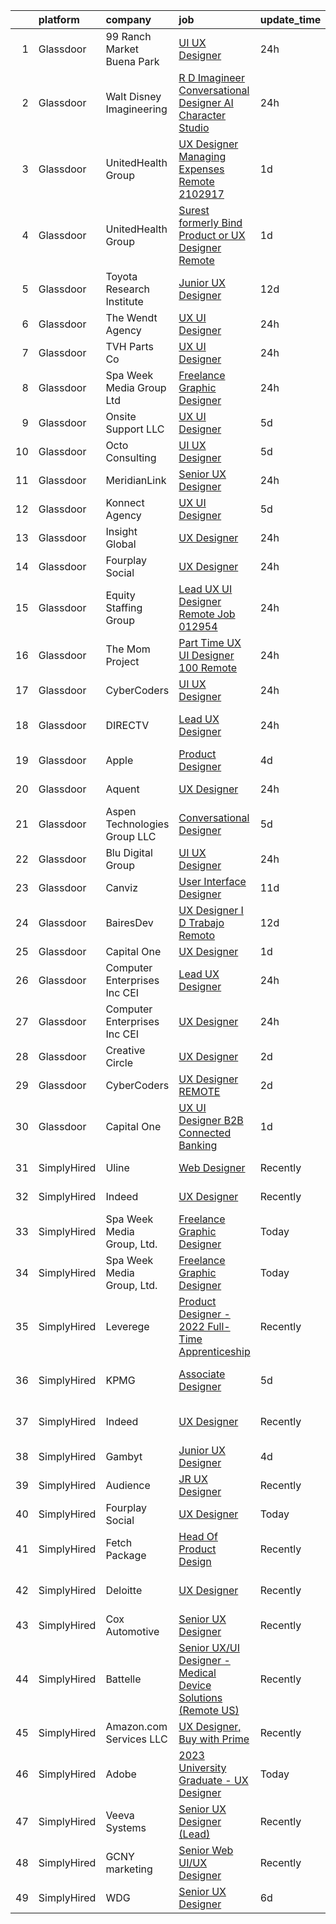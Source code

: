 

|    | platform    | company                         | job                                                                                                                                                                                                                                                                                                                                                                                                                                                                                                                                                                                                                                                                                                                                                                                                                                                                                                                                                                                                                                                                                                                                                                                                                                                                                                                                                                                                        | update_time   | location                   |
|---:|:------------|:--------------------------------|:-----------------------------------------------------------------------------------------------------------------------------------------------------------------------------------------------------------------------------------------------------------------------------------------------------------------------------------------------------------------------------------------------------------------------------------------------------------------------------------------------------------------------------------------------------------------------------------------------------------------------------------------------------------------------------------------------------------------------------------------------------------------------------------------------------------------------------------------------------------------------------------------------------------------------------------------------------------------------------------------------------------------------------------------------------------------------------------------------------------------------------------------------------------------------------------------------------------------------------------------------------------------------------------------------------------------------------------------------------------------------------------------------------------|:--------------|:---------------------------|
|  1 | Glassdoor   | 99 Ranch Market   Buena Park    | [UI UX Designer](https://www.glassdoor.com/partner/jobListing.htm?pos=104&ao=1110586&s=58&guid=00000183a1d44ae0bb9d9a23f2f355c6&src=GD_JOB_AD&t=SR&vt=w&cs=1_c56804fa&cb=1664867388494&jobListingId=1008181670430&cpc=7E69D0A57279CD4B&jrtk=3-0-1gegt8io224u8001-1gegt8iojhaqa800-679161780b2d5892--6NYlbfkN0AVD-qZa62sHEkA2mZ_rsedj0_PZ5O7HnowWDrY25sznZywWsRtn6l2Tfvz6jzmcASa90uhgztHUjNO5oZK33WAjZ2lorQtfX76Htf-djSdOfv5Dvm93HDY441W2oNhG3bj08h0nt3Irr68AfEQS19lm6GDsYequBH5h_dV0zSjbynHZkyT-WP_TFvd5-7AkNYqV0-Ke5rb1CreX0m5Vm_INdEai9NdH-LTpJBffTIk_345VzfJGRocVgJMVWaem-48h_0YmqFHgQexFWi5l5EEiucZdvTR_mI6f01FHGnOhpoADKIO-4Pn61CI196MTkIpIveV-6n9cRL8zgHpxpZbgoyEtgDwwRr2eJ93n3a5w7kIINkGHUgqkbmhZVn6w290VNCpPV6SUjcVYG6ev0_g8zRPRoKGJXBRurwT-gBfGkEum8TaOpu1HaXLWPFT1-tIY27YTOQyPF_YQXv184-ZmJjlL41vAIXoaiMra_r7x7ozjILQAz-PkRcVLjGIstj6LLmbrCvOcw%3D%3D)                                                                                                                                                                                                                                                                                                                                                                                                                                                                                                                                           | 24h           | Buena Park, CA             |
|  2 | Glassdoor   | Walt Disney Imagineering        | [R D Imagineer  Conversational Designer   AI Character Studio](https://www.glassdoor.com/partner/jobListing.htm?pos=121&ao=1110586&s=58&guid=00000183a1d44ae0bb9d9a23f2f355c6&src=GD_JOB_AD&t=SR&vt=w&cs=1_27fbd13b&cb=1664867388496&jobListingId=1008180960626&cpc=FA84DF7EA1EC2398&jrtk=3-0-1gegt8io224u8001-1gegt8iojhaqa800-bf87057f012f84bf--6NYlbfkN0DAFTyt7pbDCC2JPO79CSdi1dIb81yjczP5qsKcZIxgiYm3-7g-689UDqHItQTwke_FOC78hZzTQwUlZ4UToQboDqh9j-N25tMZO0pPGCPwMzVIcM8hb3rkQ-crPYRt57WIV4XJ8aZcOwO7Jf5kEtzp6DtpEJwU4cdXf-M9994Rz9gpC9mQMgcqJ4x43IJZ1H618HTMlWdWzsqqoknbancWHYAGBZoGtCwhloIhStNHz9-yFs9uMkTFG4NTktPbt9t1etGIkZkT4B6PtvFHdVY5zto04tHcQRp2_MAsUyy-MrZiSNMrZgd4UeHNAEvlVRX-nCJtZbL4XX6Hsf3xWK1rPveG6bXs9j2Z5p7sxww_WXFOpx0KiEQ5BENpVYU922D037lE6PSXm38_wDlsblUalnLAdhVtue_Dth82i9aiMGqSgy4BpwHtzCS-_qadN-0%3D)                                                                                                                                                                                                                                                                                                                                                                                                                                                                                                                                                                           | 24h           | Glendale, CA               |
|  3 | Glassdoor   | UnitedHealth Group              | [UX Designer Managing Expenses Remote 2102917](https://www.glassdoor.com/partner/jobListing.htm?pos=113&ao=1110586&s=58&guid=00000183a1d44ae0bb9d9a23f2f355c6&src=GD_JOB_AD&t=SR&vt=w&cs=1_db984af7&cb=1664867388495&jobListingId=1008179764440&cpc=C4A69CCDBB3B9599&jrtk=3-0-1gegt8io224u8001-1gegt8iojhaqa800-49bc32e789398a1f--6NYlbfkN0C8O9VKdOj_1Zh75e9_CvYhSsWVxS1Pvi5WUWhsf4w7FOycHcR50Ta-CQORLM6vDVfpsKuZuy8ZuCFkfjX1wXWrZP56ex0qMhCW_Mom3zep7qOtHTsAJ8cDB0_MMmbAz2tqiMH-kdxC_hL9bBf_CvpCFNHf8maEu9qgbXcrZIlgsoJVl-7X9m0813Lpu4EFNip-rM037ouPaCUoWHBrFd5RPPNcqwdY-0L3hxBrpngF3qlvIYeDiG0YfTDy_VypwSW-CdxfwE0IXwXHlVeqIvhcPEdQaUQ1YQHoeNwgciRX8A9gcO4rRHXHqsW4NbTNbVtfSf5aQscAtyxVZPCQrAIMbcTxD-M4EGRUPfHq9Fr2U3X4w4dm9el5CObiq_GHb181LyYnSGaGsMCEBeIawtql-1VUr73_P-3XUue3aFYf78h6yaJ5b4xX)                                                                                                                                                                                                                                                                                                                                                                                                                                                                                                                                                                                                         | 1d            | Eden Prairie, MN           |
|  4 | Glassdoor   | UnitedHealth Group              | [Surest  formerly Bind  Product or UX Designer   Remote](https://www.glassdoor.com/partner/jobListing.htm?pos=116&ao=1110586&s=58&guid=00000183a1d44ae0bb9d9a23f2f355c6&src=GD_JOB_AD&t=SR&vt=w&cs=1_af4a89f0&cb=1664867388495&jobListingId=1008179765269&cpc=F41FEAB56D215062&jrtk=3-0-1gegt8io224u8001-1gegt8iojhaqa800-17cf714bc5c450e2--6NYlbfkN0C8O9VKdOj_1Zh75e9_CvYhSsWVxS1Pvi5WUWhsf4w7FOycHcR50Ta-CQORLM6vDVfpsKuZuy8ZuEN3s4KhSL4v_acraS8bqEIE1jeuKKs3TPRcgqbyDCxFeNAWx2QTRtHXNZWSqeFJpFKdArWCyDYGdbK8618uLKtMkYvn_bs04GbTCSmIdk9r8JbngF_gkScqgoRJ10a8YvdwyyzOT1dKLG6XdIcREhU7XCjklhvNtlfaWblfXgzp9K5TCKbrRykR_nGpQ2TlmMvk6Ttk9kqItPqVdpWZXY8Bap1K4lbYcontqsIChryD9BSN3_DTIWcJBFV3dEHaXQrCRGFpXKpFk1DEhuGy5Cz1VvJSCYTC6AKZJMVafCR3ayPrJuecOmd4sM8Uvca7I_dLWXX3wkRjeMzs35Mjb5ZnJTVXWL1RO_thHW2j0wVw)                                                                                                                                                                                                                                                                                                                                                                                                                                                                                                                                                                                               | 1d            | New York, NY               |
|  5 | Glassdoor   | Toyota Research Institute       | [Junior UX Designer](https://www.glassdoor.com/partner/jobListing.htm?pos=126&ao=1110586&s=58&guid=00000183a1d44ae0bb9d9a23f2f355c6&src=GD_JOB_AD&t=SR&vt=w&ea=1&cs=1_e963f91d&cb=1664867388496&jobListingId=1008154395626&cpc=C4A69CCDBB3B9599&jrtk=3-0-1gegt8io224u8001-1gegt8iojhaqa800-f67843274f24dfd7--6NYlbfkN0DSgjPPcnEdvoK3uuxfISLALE6pB1FR7YSHOr_tSg5_QGIhoz_2VqUepdcKLBLI_zT8gjyfR1r67aOTbgheK19SQpXGle3g4VY2c30lMRAY4mIgBgEwCLhgJWsabSw76xIdLQzQTrpVtAGGFxggeZHQv2ARMYsVTb7oNmNoJVFJjyIc4Ag7TCw654cTdB8GUQxz-fnrfJshccp_OwtTEh1uJ7ZFcQ83pPbv-LCp0W0PuviovKaufFNr8xatnn_ECnoKcNz2nX3SkLfKu6OGz76dh9sEUyeM9g8vct4J4sdMV5N6-_Yu0iOZSaqwCzCDceT4awBW5QRQP6dxyJDY4pJbCqk9XpzBneGinw68Y1rvyStDlXHSNUIIuMPVQ6yt-8iB6b3HqGOGfqJ3LOlM-vLH7HQnUR0_U84vLeyK3Y6CvTbSZqFXnNSxK9lC0K5rMCe2DcZs_CcAxcXoAc225z9wrp_4QDhyi9JEckNcU2pqTDw3PxILc3YAl0dpvYiEJt6WhEEsOvgAO3UpWRE3re2nrM9sY_b2KmZqohFagAXz7b9aSD-cpkGTiZSNrAzIXtVsE486GE3KGQ%3D%3D)                                                                                                                                                                                                                                                                                                                                                                                                                                                                  | 12d           | Los Altos, CA              |
|  6 | Glassdoor   | The Wendt Agency                | [UX UI Designer](https://www.glassdoor.com/partner/jobListing.htm?pos=108&ao=1110586&s=58&guid=00000183a1d44ae0bb9d9a23f2f355c6&src=GD_JOB_AD&t=SR&vt=w&cs=1_fe181925&cb=1664867388494&jobListingId=1008181327429&cpc=63C68CF611DF075E&jrtk=3-0-1gegt8io224u8001-1gegt8iojhaqa800-def495c1c910d5c5--6NYlbfkN0Adeao9D7-P1IO840jeNOJF2IMrA0-HPGc0H3yGzl0CVgR4JW72wlOIaFXo8tF6YRWXAzvMRup4GILw3Hr3mPsVCWTVwh_Vaug4OOp_8aOazhKoNdAsWoesEqISe6-hW_MUlMBriuYo1_auUO-JJpEr6UeYgF-jlOvVYUqtgslDSf13yuZs_NIA6sBWhW5J33cJmXeN5xHCSt6hPA3vVdhQCyRkRtSw5FwDWFfzhOYKBuQDT1pb6o0Zj2FkirdAVaPe9ImA3iaDyVxQqre7B_2bWz5gkijSj92GTTnSmSvImTKHmKWvJROzhs8BcsDoCxsSp2F0iTRxkS4tp97rHRrvmyTOAExBz8uG9mZDXpQIRL9yd_BoiIZh8STofQSKrwNf2L6llbv_QQCwU4AHTk-wuvpzHPKR8GcoZNDFKhY6DBwoSyBUdvpns-T7cs8zmsG2pkudsZYCNPrg51flgnBInmWDJD_SysCYrF1FfGB66LBWnU5dJBzN6CTB2hgzc4fu0CePN_0W1w%3D%3D)                                                                                                                                                                                                                                                                                                                                                                                                                                                                                                                                           | 24h           | Great Falls, MT            |
|  7 | Glassdoor   | TVH Parts Co                    | [UX UI Designer](https://www.glassdoor.com/partner/jobListing.htm?pos=117&ao=1110586&s=58&guid=00000183a1d44ae0bb9d9a23f2f355c6&src=GD_JOB_AD&t=SR&vt=w&cs=1_7e6dad25&cb=1664867388495&jobListingId=1008181314522&cpc=334ABAF5D42DC775&jrtk=3-0-1gegt8io224u8001-1gegt8iojhaqa800-dfa17907e39ed4c6--6NYlbfkN0AvHsqCkho3iB9eMZ315WanebSvq4XLHcvFvsRhoDrh-lzHBipZYOYi_dAkvB6mfMampkPUgzYq5hikUq84VlR5TWPft_H5qjR5hyXwJRISQnXmsle4Zk5mJCcogZa-M0LTWYnc3PYWin1_j5nXfRsxJ7x6T3DmZQuOmsbAkLG0cA8VxvsjjORbBeFj8jJ9lvIPnO8X86cvl_NvwgZNIThMvqwyZghrtDlcIbqpzuyMascsfxEsSinJcUAhhXLHF68vGcWdO-GOE7ohDCOzyzvc_J__cVY3UybLkYRlLwJ6NI7Ppguc93Ev3dUCVHvAuX4FPeGvnlr7ci94u-qbY09ZNp6vABdYMcD_yvlyW8YAPbHVSXtvL2BAXr--RCFMzhyUMYziZBlqYaKLjyHl1uqT7ElaChOxq3oGFLWqZ9TM39_6Kdrlcm5N5DW8DxffzHLfxpX7ifui_nVQBK4gFpqnxUzhDa5FIOdmc_xSJcUF1PKzq2aDdoy9BkRgu47Sd_Co1YRyUNtZ1YtBHdaoLsd26I9oEgBX7rONPggCOo1DArHEE0-td7DL)                                                                                                                                                                                                                                                                                                                                                                                                                                                                                                       | 24h           | Olathe, KS                 |
|  8 | Glassdoor   | Spa Week Media Group  Ltd       | [Freelance Graphic Designer](https://www.glassdoor.com/partner/jobListing.htm?pos=103&ao=1110586&s=58&guid=00000183a1d44ae0bb9d9a23f2f355c6&src=GD_JOB_AD&t=SR&vt=w&cs=1_888b803e&cb=1664867388494&jobListingId=1008181262791&cpc=444700D72F2ECBCE&jrtk=3-0-1gegt8io224u8001-1gegt8iojhaqa800-aff8567d6b7d4b5f--6NYlbfkN0Ccz91IikEUpXkkAqmC46vnVGGSbrSQJDjRi725E1r7c1AqDusr12jHHKSffQxsfs1ettvMD2a6gAwyXEGHc4Mon8Fa7XS3go0xxN7GTYr-MEFGROXmPWd2L1VIFDWwC8xOUcVMxBaiy88ZX39fIn6vRD4Zr76ZG1tzqg485Caipe6zFlAEwFg3A25wEMl--WWoKTmcDYCnCqALEgzuIJ0WmrD7E5RR-IIlwuRu_Dxpa9vOK9z3bPuHHJuKD6PIRu23GwBA3oqn0dhv1UB-cFURDbARUYiULxdM6p1PaDiNjYNqcX3PYJESNWpHvfjPHBW_7JVo4RWJZhBaVg-zS0N-XV7EmcZEeyQlt1S5L-Wd_Rs99ySrBVPY1RsDTYg5mo-sGmKtjVypfG4g1o5w2TEVa87CJKohUuOV8BjvFBWsGxUhRtSKPkBGXTUXuGInGptbGRTDHh7hrhjXlBxEGetFE1K6biJEIYo8wYrHnxwa8MTJkNJnuyJExZ366uNtqj7jQzq0EJZaPw%3D%3D)                                                                                                                                                                                                                                                                                                                                                                                                                                                                                                                               | 24h           | Remote                     |
|  9 | Glassdoor   | Onsite Support LLC              | [UX UI Designer](https://www.glassdoor.com/partner/jobListing.htm?pos=110&ao=1110586&s=58&guid=00000183a1d44ae0bb9d9a23f2f355c6&src=GD_JOB_AD&t=SR&vt=w&ea=1&cs=1_52174d18&cb=1664867388495&jobListingId=1008169414448&cpc=F41FEAB56D215062&jrtk=3-0-1gegt8io224u8001-1gegt8iojhaqa800-a2aaa8486b49cb07--6NYlbfkN0Auk-QkTeXAvl3GClZfDM17QnofsqdUwCNpvBU1ShVA2_yp9Eg1uWSGJ1J2ClXU4kC3icgS9_W-5OsuWunWt_IyctRlB_pbyfy0dghEqf4VNyql2VDZ2IGt7AMSmGCYyfN4lJqudB2TMcLul0G85UmzqSdWchKEuZt7nw4iQuQHG9yX2SOt8G79KsOTwlB5zvmNJPZZ7619gNh1wAienlm0V5NuysR6jaMNouTiljH283y2QhWqOVzsmudncASUpfP-v3woi3PkM4wLmc1TvQikBlCDm-NG16ZQ2deK_7VMe8Xm5WAWY1l3xauaAuLX4_OrFbzfJY1At5g1CbHZdRicRJJwEzYoKpipsysZyYYqIwwEnVY1CH29_N7XApG9-bTRt8i8vH2wgg_4OvFd29-NrgFVgcuu3LgNvKELhrobhuRecy4lJCwTHSr-YkJZOknJiVYsht053LnU3uOOAMIl8pZgYuhEyFil4aPc5rB5sj3BVHUa2lNh)                                                                                                                                                                                                                                                                                                                                                                                                                                                                                                                                                                  | 5d            | Remote                     |
| 10 | Glassdoor   | Octo Consulting                 | [UI UX Designer](https://www.glassdoor.com/partner/jobListing.htm?pos=112&ao=1110586&s=58&guid=00000183a1d44ae0bb9d9a23f2f355c6&src=GD_JOB_AD&t=SR&vt=w&ea=1&cs=1_371675f0&cb=1664867388495&jobListingId=1008168500556&cpc=B076152010A3B66C&jrtk=3-0-1gegt8io224u8001-1gegt8iojhaqa800-b371f68b6cc4eaad--6NYlbfkN0BUILWTwFEMoXKrKssGyD8iTIA4IasGWC9VuLPSE7H-z3PWa5O78tC_NkFRpx8Ok5lPrUM7VPeJDZc1K6nRz6VTjVqrFkmtE1Tu5MmOi-VWlYxoX3PZSwQz7msP4ZNglGJEcCFNl3jkA2XF5qu19Srs_qOr8Em2AJbfiSkMTCMKsvYpLkr4E9oiEiMHqzWG953QI38ex_dfmjwIYhOpMnDnU6XEWt9OVQSkCl_8di7kSGWIpUAEzTrLrmK3XHGc6YHIAwlOGgRsFlapPMXvPkosj74z69GeWGNlDcw9OOQpMT-ZBdLt5tp_Bhu-kLmlAiHk8scFRi9l08D_MBcYKJgt-24ebkW-y6627F0OEwpkGzl61s7udF652nFleuGddcy2AnRw3X7lZcBIhabCLe0q4QyyjLSlRfbPl-cWHsap7Zi5IiNH_5DWbZXfXZgnN6pXDZQ_xPDWkcATdS8YAnhZ_wbFiQ6PPljHwqJ17uZhw26AXnFbCLO_LEdKSsxUuFllCAdrJCXEKQ%3D%3D)                                                                                                                                                                                                                                                                                                                                                                                                                                                                                                                                      | 5d            | Remote                     |
| 11 | Glassdoor   | MeridianLink                    | [Senior UX Designer](https://www.glassdoor.com/partner/jobListing.htm?pos=111&ao=1110586&s=58&guid=00000183a1d44ae0bb9d9a23f2f355c6&src=GD_JOB_AD&t=SR&vt=w&cs=1_5c5123af&cb=1664867388495&jobListingId=1008180961023&cpc=39A4E8CE329AB187&jrtk=3-0-1gegt8io224u8001-1gegt8iojhaqa800-bc79e3f9cc29184a--6NYlbfkN0BpJU85slCBxu51wdayh4l4dncU0zonpMS47lWFpoRHGnkFo_RhAfJ7zgPXE4ktlPfXEf8_ml4qA17uEusxSiExkBBxV17bfS3KwZzAMkVCkSnT-nAHiiHpiF5mfUq-VXEq-Qj_wn62zrWt4lyUY9bbbO2RU5gHHy_s8JW3yJwvXKxp5d8-GdBU30_86VeXR144yEg9R3AAZptqHUbnTX1v27_Q98umfQsV_6lRrGHNZfROytyGbS84yGx2AbA9FV0vZmxrGLhziyLgSywq5c4KwEQbmXNOJZZy3wRz63yRvoxPD_U_YhXUZihElLIt3ZAFhZ1HJuPPUlderUsEILVK3v3rkvmiSZMk80c4zJhmCcL3uS9_mCrYbESuJmwNiK7mfT3rh6Y2yEXUjNWuIw9ImtN8QqBrWKXMDHBDeoQh8MV1pKHyumqlB_j_EQpEwnS0lqL-DRFirZvzdLqkV09aLwGLw5tM7i2KjLvCYdz1HCHLLz6BTM3wDsD2Ra05jVDOlueBw0QJmODGwC2ReW2u)                                                                                                                                                                                                                                                                                                                                                                                                                                                                                                                                   | 24h           | Remote                     |
| 12 | Glassdoor   | Konnect Agency                  | [UX UI Designer](https://www.glassdoor.com/partner/jobListing.htm?pos=105&ao=1110586&s=58&guid=00000183a1d44ae0bb9d9a23f2f355c6&src=GD_JOB_AD&t=SR&vt=w&cs=1_25664432&cb=1664867388494&jobListingId=1008168438925&cpc=6BF42D0955AE9A34&jrtk=3-0-1gegt8io224u8001-1gegt8iojhaqa800-9b61eef49c5311ef--6NYlbfkN0A-7AasZqH9Qn1Anb5-SGr1cEoKuvdHr_Nh2LwbaEhTGEydg6s1jxro67S5AJCHI4rCBnE8SwSEChdyMxCt7PW4zVyycmXIqTm8Idwfu1X07f4opH2Wlp_JY5FDsWaDDWmu8V3Hj2CCU_jidTElN-oSw1EgEgQMTamuJ_XaRKgvdppN0e1kKCMBxfxR7c6NgOKbNmQRybg63qpSoZNjAx4RB1W9oOJfDW-XY34nW_UoL-RYqPxtF51N1OmVEUd1lnlAf9M9LLQqHmvUIozkbP69PUcdGaxzAXunJMq9Nmq0kfVcRnRr9WGgyt7VLiu7rQxVSG6ACmkjvhymHQ8yYfTS10SQl_jRXmZwLts7xkQ1wtI7kFXRlCgE8kLxnD0exSDrTwJgPU_0PhaQlAi266MgHXOgbcYf8ItwKAz8VzxUKZfDwwYk8KAHXT3PBOnFkaoSjf6d_n9O1C_yPgbuRMYEz22fXeaA7YFSFOke-KcCcSw7RoDKRi_FFeqA4RZnM38%3D)                                                                                                                                                                                                                                                                                                                                                                                                                                                                                                                                                         | 5d            | Remote                     |
| 13 | Glassdoor   | Insight Global                  | [UX Designer](https://www.glassdoor.com/partner/jobListing.htm?pos=123&ao=1110586&s=58&guid=00000183a1d44ae0bb9d9a23f2f355c6&src=GD_JOB_AD&t=SR&vt=w&cs=1_f09979eb&cb=1664867388496&jobListingId=1008181337960&cpc=C4A69CCDBB3B9599&jrtk=3-0-1gegt8io224u8001-1gegt8iojhaqa800-47da80b8f83a78d0--6NYlbfkN0BKkHZu3wF05EeDimN_p6sYpKCMArvwa95YdH7UpkaBCtCWJvibIeBnqK_hfo6xOHUK_CdWvdnSn__9xnBq4O_-tju_3JIXQHje2frQR9_4oFu9zzcW9NirmIez0KauTV_MVvVgaHv1Xo49qMdID-AHsJx0NrjWuVFV6fnoAJRt1ebWr_93GvukTPEeI9YVmZXl7t6H41-B8CoiDQpt3-Cs0cdkIiQy6ny3IOCidWt95aVjQdd5LKidleSbrfF6-zEXAea8KwICiuyl3tnaBuYd7ProzqcSsWBR7i_XRm5cB_oxu1lUBUCZtIX-LA2159Kk0wR4GG6oWJcWit5CERnzfh8iq2XTAyr_kjbHnLgonR7t94E0KJGVvASFZK34bwwirR_FWrdSWSCkcV96dKtVsL6mKv9jKBwgSCPDNROgHt2mmMKB8Sp_EL0eui__OpL97StdDLVuJRIeJilCECVX7VTCH2Fc3JksVLjb_prWyxSP9oa25_VYJCuFe2Refgf9rbRQPGA6jK-NLHbL3dYi0TKqwEqNdsI%3D)                                                                                                                                                                                                                                                                                                                                                                                                                                                                                                                            | 24h           | Remote                     |
| 14 | Glassdoor   | Fourplay Social                 | [UX Designer](https://www.glassdoor.com/partner/jobListing.htm?pos=101&ao=1110586&s=58&guid=00000183a1d44ae0bb9d9a23f2f355c6&src=GD_JOB_AD&t=SR&vt=w&cs=1_8d8adc31&cb=1664867388493&jobListingId=1008181037073&cpc=C19BE7EA145E205E&jrtk=3-0-1gegt8io224u8001-1gegt8iojhaqa800-3db3dfd962b0eb12--6NYlbfkN0BKgzQyzTF1Q9mOsR1amaS-juVGLjHt5Cdom-gEF9y-xQXLGdfif3v_ctjRrlTEAbi6cB-13qKNUKDn9hT6yQEz8oKAMECrepOza0dNLk9yJhKVby5MZ0y9_CwN1yjI_0HSy2jraH9OCikwixxpHHzZXPz6nbqWuOAN2xu1Q89dba8Z7KLOqAiEx3s8ea9UL8AmrD1R0QEdedZoq4eD2yQJtk8pn08tiW6GoWphqRjZ355CPeHur3lgiWdOXdBokL3T0K4nUJ1jTMT5L-on0WDzn7xlDnbp5cA7S4WO7-mvgS3ARPl8qPBMEpHFxNAB_FhY4A06eonsLdmfwFcsYFS34WPCCl7JOOPR0ttY9Ed63nvXQWzsuEm0spHEQv8tA-9u22aXDdfhVmHlUceGqOvMqWOCDOLaVEO7YPOpCcyM9UKoj5-rBDbncvL01pU2VEix6SBxGzRpwkBWvKpoV8gHZ8vmaFn8Kvahcut7q2yIXDbg3eJebCvmT90_ccuN0Kw%3D)                                                                                                                                                                                                                                                                                                                                                                                                                                                                                                                                                            | 24h           | Remote                     |
| 15 | Glassdoor   | Equity Staffing Group           | [Lead UX UI Designer  Remote   Job 012954 ](https://www.glassdoor.com/partner/jobListing.htm?pos=124&ao=1110586&s=58&guid=00000183a1d44ae0bb9d9a23f2f355c6&src=GD_JOB_AD&t=SR&vt=w&cs=1_6255ce84&cb=1664867388496&jobListingId=1008181237415&cpc=AC285F3A3ECA6BB0&jrtk=3-0-1gegt8io224u8001-1gegt8iojhaqa800-4658eb9d48f9bc9c--6NYlbfkN0C1yyJIapRlEdYOhDmVropYbNu6_NST9zaz4GWjsOuGwSr2S_wuxMSgMUxyoNOegNLn5vqpKcVZeKFb2L8DvReyOQFtBIs0TBC0UFtrWFn11p8bUyBPxZ3TgOljAsBgeOaF1z3UR8UDGW5-EYgkLnbCN1yHqQRMbfRUfvCBLX4A8kSCPylsrzCNC8un2RnvjVQ1Tp1yHX63Kv8QnfMXYicSmb24pqK06ZHkaO_Iq5Wu1vE1iWF94HOKJsnjBI7fVG1RP2rQqG0ZgR5FFk2pCuVoWW42bb_hszjpj_2D2IHnzrMeASnRyj67YJ1eG55w-6qOTy_kY81cKH1xtxRah0lfXJ4Y57G_YBKObX6LEXM2ZgepNyC6aAoqDThtQ2SIZET-5KeagSeK0HqJ7L7d4hH98PDfNc84N-Vukho1_Yw2BWSdmArWbdf6HEVVz2b--xDA3aTuLqpHE4WNFr4jcTd14NcUZA6K85unVnZXHamZ5S4nN2gLnNk7M7cSttLlpK4adxQEMMJN_qYz9-xKSjZM)                                                                                                                                                                                                                                                                                                                                                                                                                                                                                                            | 24h           | Remote                     |
| 16 | Glassdoor   | The Mom Project                 | [Part Time UX UI Designer  100  Remote ](https://www.glassdoor.com/partner/jobListing.htm?pos=114&ao=1110586&s=58&guid=00000183a1d44ae0bb9d9a23f2f355c6&src=GD_JOB_AD&t=SR&vt=w&cs=1_824ab74f&cb=1664867388495&jobListingId=1008181253204&cpc=D2F1DE17EE1F43B9&jrtk=3-0-1gegt8io224u8001-1gegt8iojhaqa800-d2ce0636e23d2e0e--6NYlbfkN0BDp_epf89aHDQhKpPegNJQ_ldQpEFZQsM9OcONMGxWx6pU56EKHF58QjVdAUvn2gVRRSmtNUrdMDHXWzgElYQnYNW84BcMqtkgItxSOlouRThwQMZ_TlrOrFQ478LTYZJPB1q_cz4G0-FJt76QegPxCdfxm_nCEsYWMVODxQOirkAOYoVurvx38EhjwGlvJ02mSgNdEu0u2n6NocOoObURtQfRlbH6x_gl8ikm3Z4vRDEv-XqO8iZn4ARy10tIZ0UohjXxvQ_9TrVKx6w8KFHXkxrwTFnmaIIWaOIAQ3-wYYklQy9aU8BfL-Yk08DQ2FMT2avONaTozOGwn_j2h1HlblhFSzrrgLdthpEJjqquH8stteDstioa5XliDBxPQ-3gL81jIIWTyI-P2OXIQpdp2fyASwKVJTmIT86pnGzH3_4wseZxdoR9OHMGy5G9ia6GIQH_b7Iid_BcVCVSX6mEhw1CpevvQ8wHPGordDVQXSdhVDz0SEPlZj3iz2E4JnlTdS11QGKsLg70i4LSogm_aqcPsDwMtkdfUUpp43PKGhFuLo-1sTwzNfIQiu4WZgSwP5CEsGbUUWIMwtwkkqk5U7k8Wt2NJCjpS9AlG0luRnwSWO1MsayCNvAuh0-FrsYNazyQzBXwuz-2dCz4x3QNz6QVLs06n9GtPqk2I6mQx2NYBGuWyPKawuMPzmCHqKFjdTgECzeEXDLNPNUNeJT0zGbykCroaX77a8Bo1x8GhGlLAYpoIEbkxq8ELqBx26AY6BeE09qDBPfbYuM1qqqJ7RaGcJVrPNazkHUozHwvfzDSgsKJC3QNUrdRYGh9qtVtHcv13sCdw5btS_Q2nyvu_6qpNPcxGn1HzjqKJQS6P-CXUysRri4dhgm9UEXh9p4dtJ7xcIm_Ozbwu0H_reJFcnSbgiH7RW8kS1L4kJqUoNkopYNFuzVBLIKCcn1g9v_UPEHEJUzQ-7JE3zTCh9SOhmbA8Qr7WysApD-vL5k6j6hcxDY652ytmRtaCfUI7F0%3D) | 24h           | Remote                     |
| 17 | Glassdoor   | CyberCoders                     | [UI UX Designer](https://www.glassdoor.com/partner/jobListing.htm?pos=129&ao=1110586&s=58&guid=00000183a1d44ae0bb9d9a23f2f355c6&src=GD_JOB_AD&t=SR&vt=w&ea=1&cs=1_01ffc61e&cb=1664867388497&jobListingId=1008181924949&cpc=FB7E4A1762AE5BEC&jrtk=3-0-1gegt8io224u8001-1gegt8iojhaqa800-03f24cba8341b52d--6NYlbfkN0CpFJQzrgRR8WqXWK1qKKEqALWJw739KlKqr2H-MSI4eoBlI4EFrmor2FYZMP3muM3gkbwWu4RJpjOc4T-wS_GqBXirbMQpRhto2Bc8YYcFOIK7LgNlRK6DYz4zUTVdobzuImnBHuZGhmFetYUS02SzRGFEHnz8IJeTkiRrpk-fmDZjgdqvnCfe71wVbcy_PvjfsXOAYs8dbdMkjXKho3DjdKwGfzHOwixklTvdRIDS7CKOhKSV7hdlLZW9OuEwDbCvWZEBVusRK4nv0-azZZGevcgZVGMkBvI-qeo8i3Qfe6wzgRNQuy00u6uhPPvdQkwgHjtf6Ds7v_NPpCnSGfBKoybNs3_RcA0ZZ5vCA44JmykyfGJRYPdk6gyWoeJsrc9XijomtqmcaTcJ9XPQ4aYWSRO8JoZlO_sUwZ_G_AKZ_rFpnDGEQ3b-6Lx7rsa49gLgSfW8n1Ba_G4-VIj8cm9sRFJMn2u2cOQzEktHGdnLwukOtFDWqLZg0czp_Q5kHP4Fqm8zn17gr9kLBM-Z7kwITdx8olZFt8sy_vBdqzssHcyOgER8kbeYPLFA4rG0XhhU8veUoN3CKqt_D6nAqn3BBB5D0FipfsDyjWvlwUD7TPLtM_oCcEBJy-PCn4R9j89ZZD5UfQzcOZSnTJ4Ppjpj5J-thwCl_b9MRxxmlrrte0Gc3IgtumTMsMJolrlTTjSuuWUQKqHmKtiAkSZffCHzV2D-Nd1XSfyZunP_Rx5lxNInvZ5cxJ8QZDEbk1gCnf30E6zoZEOBkybZQTGYwPE86I4UnxBZE0rwzZF_QotyiOUiA2GOgyPDcRuPDTW6ZfELb21V_bAjO5Ld8W7NaCVcblUThBtif5p5Kb4rEF8wu-8d2Y8cxwPbvleGmnGwj_5F3zaPHCb7BLMKVpMoSmZGroDwUi_m5jQEwzCbao_SV4jwZLrMIzbtR0fHtE7yoTVAzml9EtR5ox8IxAm_PmQYh2txM_a1Vndxz2itIkcTgPAUv7CvA6sI)                                  | 24h           | New York, NY               |
| 18 | Glassdoor   | DIRECTV                         | [Lead UX Designer](https://www.glassdoor.com/partner/jobListing.htm?pos=115&ao=1110586&s=58&guid=00000183a1d44ae0bb9d9a23f2f355c6&src=GD_JOB_AD&t=SR&vt=w&cs=1_4e6f241a&cb=1664867388495&jobListingId=1008180706782&cpc=3DB599BF2F4828F0&jrtk=3-0-1gegt8io224u8001-1gegt8iojhaqa800-ef4c64247de3ec64--6NYlbfkN0Bg-vCOmr41z5O6cL3bVFLNCmt4d7jQ60EdHBZU4QjMGyRF3OJkwwC0GQxq9DZ5Kcjms4k0yhzInll11K3ayYwyVcDyVHyRLUg7ZeKHIHidRwG9KF7Nr62S1AHhgvGZ-vgUY5Wf_QtbxVgnvE9TlxBAbpCjPPKVPErMPzb5ozNSc6TBQ-sWWkA7TcBAqT2T2xRDxbmLXZYBm216BbEDZUHp_YsfZW4faW2or6nFpudhOPSs6jkl-BWmyxMAbgg1wo4tRraDywDfBFL8iqlaR4vDc3LwETWi1PnFcF0jDmMK3x_Jyg0NSJMI-JJqYqIB7b414-9Uwemgo9NzDRSwrkkVVZSfXylX0KzeA3RYI0IFpFXVvSDHHqkZvh09vUDmKL2GHmxpjYkrVqtYSyHkOlG3JG9JGoSKUx5IdDiaDJQj2DHT8KwPkSQ5o1c2btD0iZQ%3D)                                                                                                                                                                                                                                                                                                                                                                                                                                                                                                                                                                                                                       | 24h           | El Segundo, CA             |
| 19 | Glassdoor   | Apple                           | [Product Designer](https://www.glassdoor.com/partner/jobListing.htm?pos=119&ao=1110586&s=58&guid=00000183a1d44ae0bb9d9a23f2f355c6&src=GD_JOB_AD&t=SR&vt=w&cs=1_8eae25c3&cb=1664867388496&jobListingId=1008170405461&cpc=8795CF9063CD573D&jrtk=3-0-1gegt8io224u8001-1gegt8iojhaqa800-d1ba3db3d83697d9--6NYlbfkN0BvKrLyj5gPmtZO9T8euul8TCxuuKNOtzRJOomxnwSEodTz2Bc-sPZlt2Zgji_QUXHkPM3jqOHzStGlhheBKLpiRjq87-_z501FzTicb_Ar81KaCRQvJ5NQYHOsJZQrsqDflepY9xsyluW4bvTu_hkjlS1C2Ncz5fGHGboHB6iPYcMK21mp9VNy16Gd5pBFMCjMQ0J14mbrkn0Q5hjk4HtlZ0su6T-ArVMXi7PLejshceUbsZkFeZHwded4eieFqQYz5FTZ4uOOZtz5GSKfC-5F1okD3eZhsDFAYpE-yONo7_B73KG2uAaBISnZ7bGsiqtr3IuzCgn8TmeE-fAdYjzP_YdxWfo9DYFXsx8re7CXa1Hv1yGdrul-tSb5U6c-1PH0MAE6pZzvoVEWGNAabUH4kmSSgYMCq-HHAF8iBvA4Hrfm14gGEqGdkwVjSEL5UetNOU0yKJsxVFp8XIVjG4fNreDFAbEKPiBkKfJMXkTXwcd0rLztN1YUjKw6uISR3RoWjGAWHa8CtiQvcxV5ObiUExp5hzjB6ZTnb-D3DG7Y6443DpKzsPdGbB_tRMuRusMLarCdjWOcGvlsQ-fl4gm9DeWz_ZGAzOhc-Ycsa7ykjWgwL9fCTfH3zj9gaGRalnTEultx_TUR7vW5ywQKHn0T3X16PQ-3RCGkSwCHY-OYF5IxXn8B4fHw9KaF-yn_w1Ivk8tvV86Ee4UZvZ1TfTe54tCQnSZ93SSV2UQH-gVp28FH55tUHcHK9EChUImShnOFhU2OMxq-JomgySWauArZM4Vdzo-uoZU7KXgwslT7QRaaz4FzxTL7xavlmPQvOtSzgS9CMsr_dKstWIwR9lEVVPfLqkc209f-nvYdubfbzGQ15_JQ9uWfsqXuYRm0J8d1X6m0opUfuRNhFPCR6tll_FbKz7rDyZF7ehxjK0eriCoRzmTk04D-AQoGP0mo3KWEFLP6I2KAcQ%3D%3D)                                                                         | 4d            | Cupertino, CA              |
| 20 | Glassdoor   | Aquent                          | [UX Designer](https://www.glassdoor.com/partner/jobListing.htm?pos=125&ao=1110586&s=58&guid=00000183a1d44ae0bb9d9a23f2f355c6&src=GD_JOB_AD&t=SR&vt=w&cs=1_48d789a1&cb=1664867388496&jobListingId=1008181040390&cpc=D2F1DE17EE1F43B9&jrtk=3-0-1gegt8io224u8001-1gegt8iojhaqa800-0d711d82cfeec7ef--6NYlbfkN0DMrcEu7yrtATojKJA7cEzGQ3FdRGWLh0CZQInL4ECGI9gD0Wolx9R2v-Aex0-GK07wKHCkChsr20I8T4jRHsiFoYjxJcIVB5yBOOAFqElz1TVhV3FGiBp3Tr3oEKMSGCjadpzujEjwkGzEZDq67SPsEO26YtFeCxuyvTXZE3LvQyW5dkIwnmhWjvNLM983JQhgVh0uRYdmLR8evOhVK9aPbSHRgrkvLIfNqkdoZPGdhfAtvzUpSZdy9FsbbsGNW4IUTdTsnvZf0-wuOgioRaYPWJnoWvLXZUP7Vka0N3GX5QxR-IJAG0iVN9f51FukqBYli6wHy5ydc5W-cSeSCelGmjq5tS0e_6EKEOsgliBz5yvfc8bBGrVop00BVSOSyxycaDrTKCxgdmj87QzTwNatChJwI8Rw-3LHi0cbc5uwvyLrVcs_afhIvKD8vLu1ekqNbrd853qGOIXOZ-MA2zdP9rlfbvQhWT8%3D)                                                                                                                                                                                                                                                                                                                                                                                                                                                                                                                                                                                            | 24h           | Mountain View, CA          |
| 21 | Glassdoor   | Aspen Technologies Group  LLC   | [Conversational Designer](https://www.glassdoor.com/partner/jobListing.htm?pos=102&ao=1110586&s=58&guid=00000183a1d44ae0bb9d9a23f2f355c6&src=GD_JOB_AD&t=SR&vt=w&cs=1_64db1560&cb=1664867388493&jobListingId=1008168031905&cpc=AB6E7ED505984E67&jrtk=3-0-1gegt8io224u8001-1gegt8iojhaqa800-5dc25f6b469d51b7--6NYlbfkN0BXzE8HOIfzqiyHSBif6w-jzPTOHpEA1sABY_pFcvNzji2iLQi56LdwyZ3dg6VHJonF4FXr0qQIz1p9je_51Cymesh0bw5itz-0SntHb3Hs_SAyOBMDDE8g_FQv5XFiXaTKjEYuU-WqXcPRVOVpaLD4P8Byq1PogygPUpnixTChp0gaFmzYSFIFvt8vduc2wjxUMVjnIyD_Jbir_w7tpmf6yvvruCYQjiMrJG_f4fHqMSo_GBwsCi1k5INEk9Q2xUzOi81ot6qt7w-yWeh3wA6i3AWCQ5t1LtZjDeFrH-gNErgvN8bbmcCcO0ILUFs_FwweYhRQHYxoKuynr6oK1YFNy75UUHGd-uy7hLD6t-D2oJljFtP6CpMwor5oj3PX_jdzURogm7zLff5kXPuAeX2hSBAz9NwvKIrJ1Yh5m0VkgS0infXjazbnLUJ4IOy7QE5i6iCPXbN1hOH2Da5hZGlduJkLldNhE9GvJkv6aDlDOo_Pb30Sri5GgrEntmgt_9wrruRCz4yu7tannTAYknxe)                                                                                                                                                                                                                                                                                                                                                                                                                                                                                                                              | 5d            | Remote                     |
| 22 | Glassdoor   | Blu Digital Group               | [UI UX Designer](https://www.glassdoor.com/partner/jobListing.htm?pos=107&ao=1110586&s=58&guid=00000183a1d44ae0bb9d9a23f2f355c6&src=GD_JOB_AD&t=SR&vt=w&cs=1_42493c87&cb=1664867388494&jobListingId=1008181125125&cpc=42BEC95245890617&jrtk=3-0-1gegt8io224u8001-1gegt8iojhaqa800-da75afd23fa452ff--6NYlbfkN0CnvnrZV6i1JGX1yqycrBVKxG_QbmFGo1hJvaAPDrdCVZbSi23JOxR89lA-ZGnoG4JIT2BmYjb_5gmIRVIlXmQvWsUNLtrwQ4f9SxbvCFb0ZuR3pO0MZdHuTb95uqifw8ZnWwKPStuJ8Aj3v0uy4llRNpwFs3uv6rC0iZBuzw8p9rYXpeY_CGFkm1rRCIG8kleP9N9J_PpUApPoqvLfPU0nwGRCqftrcR0HaP06KceAzrP_OCUuCpov23tapryzzlR3gJhXBx8Kqj0p__jr-lfRUOrEkvJlfMdJ6_2cBrVmNIOd7lI1l6SlUlGLV4PipNCRq8rv0e30pKa5XwxmlQeq3nw18EiU7XgH7Y1xdaxt4Nd72qoxPV5pLQMid6D-LhH856dfC9ywO_mqZMoGGv09kYErIgPoRhcJ5CFbOb3bQU1ImhCZKLbhapQAG-NrTSyx6puVpXcvPn6fDrw3dF1EFXmR5GYQFP5-ru4-BkNDjQbBiFP7EMXt85RCwnVd1s50YwWCAbOyZg%3D%3D)                                                                                                                                                                                                                                                                                                                                                                                                                                                                                                                                           | 24h           | Burbank, CA                |
| 23 | Glassdoor   | Canviz                          | [User Interface Designer](https://www.glassdoor.com/partner/jobListing.htm?pos=122&ao=1110586&s=58&guid=00000183a1d44ae0bb9d9a23f2f355c6&src=GD_JOB_AD&t=SR&vt=w&ea=1&cs=1_cc59fcc6&cb=1664867388496&jobListingId=1008156531493&cpc=47CFDC01B3F81FAC&jrtk=3-0-1gegt8io224u8001-1gegt8iojhaqa800-e3d87cbb2114de86--6NYlbfkN0DX7ti5SU9yT3J6w632BGO7shSuqcoMAB-r1rtnlJAMBSScCSDe78er_gZzmOYcJuZ6VlrD61do1h8BelTQAhPGiPBL_XHDa1qsdgV-Wu770iI7DpZuP0joPJx_a6i9ko-yT13_09GOCfitFtYQ90aklM2vDU5RT5arQYr_lHNJgxvAJ9wIUKHnHRMA_n2a16d7tlEeGVECGJTPF4bqb8P_0bjzcZJQqEajOkidc0VIFzEnoPn-4a1CQe43NVJWVv_Hu-J5eoluoeTSDmPKbwQcX9vRdJ19vRVP9PTlh3Ri76mj2qqfAVabxy05AOQ6L84BQiHMNcZ8dv9MZfB967Dd8r2WYCckh7t7TjBtFqrfQo_Mk3j-Q9g2YoW0JIOtYR60LN7NOL5CZqq8iamOE0plg7OzoGSFtyxnUQ0yIL9AZtknZ2m0m5W2SDqeCiZPFFAWUzfwf8M7BPkSb-gDJZHfejy_gE6JfjyfkNDaDaISBv8LYS1-vdtxCJ5ePmQymwEF5AbW0nAtog%3D%3D)                                                                                                                                                                                                                                                                                                                                                                                                                                                                                                                             | 11d           | Remote                     |
| 24 | Glassdoor   | BairesDev                       | [UX Designer   I D   Trabajo Remoto](https://www.glassdoor.com/partner/jobListing.htm?pos=120&ao=1110586&s=58&guid=00000183a1d44ae0bb9d9a23f2f355c6&src=GD_JOB_AD&t=SR&vt=w&cs=1_4b845be5&cb=1664867388496&jobListingId=1008153487086&cpc=AC285F3A3ECA6BB0&jrtk=3-0-1gegt8io224u8001-1gegt8iojhaqa800-7c2fd758b580ac25--6NYlbfkN0BfEGkshao4EhrCCf7LYqKO8VNtf9vkQrewuI3DmTR_-G3zJxSBeo1ORWaJUaUR2cJI3o73wb8YKc5LKN8LXL-jw0hovnjpfgcvANBgl_lGb8T0bI_cUVDnP0Wa5V92N-zT7luLpCE5WYxSyLDf37EibhOh2VLOkh2Xm9LOQCaaYYzGEaNCNMkX5jqDp1gWsRlOcxRvAbBI7xygNUlZ-TdqUCIjBc25V3tAhR4NAeFudYAcO84KjVp45BSle5pV_RPJ1fdaJ89AbmiaZYlgHj-aHrH41SCngYBRTamen-jgVlfEXb8E4uMBrW_aMM_5ghz0wpdYZ_dI_ebPji0fOc4d1SzGXm_V8qG188MfK0xRliZnQStts7-39ubfe7rfeAR4bCxVSTFZfronoKDUmUtbmow5H1tpIXi24N1HA4A0bYaf_u3n_kHJ9axHzndMS3cK3HtxrIylKkJaiR5MVEXaI2W5XZ2vxE3cPLMKp9yjYx_YZI9WWwBnyWQjBH-GDVf046sniKKkyqKWNuSPey283Cs62DIczd-fjh9O4G7b7kK3aqRZyjdtr4Vp1pggU7AolyQJgTzBOuU52emQdRCo)                                                                                                                                                                                                                                                                                                                                                                                                                                                   | 12d           | Colon, PA                  |
| 25 | Glassdoor   | Capital One                     | [UX Designer](https://www.glassdoor.com/partner/jobListing.htm?pos=109&ao=1110586&s=58&guid=00000183a1d44ae0bb9d9a23f2f355c6&src=GD_JOB_AD&t=SR&vt=w&cs=1_aecebe20&cb=1664867388494&jobListingId=1008179221365&cpc=AC285F3A3ECA6BB0&jrtk=3-0-1gegt8io224u8001-1gegt8iojhaqa800-b40f3cb92be583cc--6NYlbfkN0C3j_zLGvpMLCdiZ0WC46XqVTA1VMZzOzKXPhAXwYlrNb9EbKZEg8x0wzjxx-xvfPpXP8MfYKE4wgImzSkKNj89Ej4x__fGLiQRJrU47giMpkytWjXfSUQ_4i9M56N0J0AyLEoFCO4axmq-BuZ3BbJO8yhB798aHjYwcsCfGvlBlqm6ftrBABIzpZxD4mRL7BamuHo66sQRXQ16o2xQEx0Ko2RrffJGFPPOiAyz4jIPZv6IH3IW3rmGszsMcP_Htmkzef-0AngstQ-oNG7FGceAhsEtFJWx-I06J-QVmuilGd03LFPOWYqVcMs-tFSFKbPof8kdKE8e7ssurZOsl3DRrTqAJIkClHOqGmIuBGz0KI-dogg1c45yTO_Q-s3T45pHbxgM90rzVZJ7UgMUV8RBOwfpi_Jdl9zxTqL6QF6iVp0TjztO1Iex)                                                                                                                                                                                                                                                                                                                                                                                                                                                                                                                                                                                                                                          | 1d            | Plano, TX                  |
| 26 | Glassdoor   | Computer Enterprises  Inc   CEI | [Lead UX Designer](https://www.glassdoor.com/partner/jobListing.htm?pos=128&ao=1110586&s=58&guid=00000183a1d44ae0bb9d9a23f2f355c6&src=GD_JOB_AD&t=SR&vt=w&cs=1_e7f4f80c&cb=1664867388496&jobListingId=1008180884359&cpc=42BEC95245890617&jrtk=3-0-1gegt8io224u8001-1gegt8iojhaqa800-d0cc64d848fd4735--6NYlbfkN0AVVnl_N3xmP3MApcGA3sr6MLnz8P423WWILI1WvbjE8Ry71v-lom9NKs8rBQiPPSfXLTvShaSnn6c2QYP08heMqqwQJAkRGO_sHsENqGP6tWFxLKGNsXgTDTMGvV9LXIt6mANXUixNwaD1IWeWIRxq9_6HLW2Dvxpxbvn4VbYi4PfXpHKkLxD-Rr4BkvmQqzLzD2zzKPVN51X0i5lSOBioHyUqQAGH_nyIzrdTAGDZ20tM_2KrD4oRGrnyBIL1nNl11yZ-mVotnwl-tpXnGakVO82YGK7JHwWBI2q9Gij7-ik6XRXVpvkYcTjd-ujcIt6SUiYs22KhUk_9uUrorqDxahAIl9D7qTzfZJmC_KWpcbVpt89xeYOLVK9FVl8LGPjHoolXukR4GFWBZRD20G5X2tLY5iLgAN1O95wXMl2D7phqSP9CP6v3nq8d6p_2ymlEP_8056FKrLW9fSq925715fDqIyaZPFsZPHRUHrnK85rjGJUPLP4Oo-Ai21fDX-u-LczqNk7-nQ%3D%3D)                                                                                                                                                                                                                                                                                                                                                                                                                                                                                                                                         | 24h           | Remote                     |
| 27 | Glassdoor   | Computer Enterprises  Inc   CEI | [UX Designer](https://www.glassdoor.com/partner/jobListing.htm?pos=127&ao=1110586&s=58&guid=00000183a1d44ae0bb9d9a23f2f355c6&src=GD_JOB_AD&t=SR&vt=w&ea=1&cs=1_e226393b&cb=1664867388497&jobListingId=1008180361286&cpc=F41FEAB56D215062&jrtk=3-0-1gegt8io224u8001-1gegt8iojhaqa800-603ce282ac0d4748--6NYlbfkN0AVVnl_N3xmP3MApcGA3sr6MLnz8P423WWILI1WvbjE8Ry71v-lom9NKs8rBQiPPSejpZh7nA69R0VWp0As6P68w_jH9ivFkkajOXBNJygh4dRI73aKE_UJ_C_d4fN7OlyC8Z3pQpkMK5q3P89AAF-uaVQ_O9oextRL57nifs7hWRvuV_U6tNK82ASrzsaAQpZJZcEYYDONIEiizwke60yGqlA0NO0n9QNTb85qX_C7twaqm_wp6ksAEhzWljTeOOGw-Lpg2zWzK-K0H2tPi_11AilrEa0yuMrz6aAgWs6Pkf8k0dvVwuM9HoY3gplkZ6IMfNv2Clulz3BhveDNnYbPQu3obsIWeOnYJFEd9JmrZ6DJ_fDzJ_ApL6P6DcbJ2cK8d3h057XXkgWbPxg52LWAjqKEhKpqtLuMujYAUzHmWsGg-TncvZZqqiR1gak3phXsVImPLO2sQK1lx3cD2in6ZdxO0CC4XLlPqlAlA4D5CMYhurqHvFFgrqdXuTKw7qHYELGo9OiLzDnG8_vYH1hi)                                                                                                                                                                                                                                                                                                                                                                                                                                                                                                                                     | 24h           | Remote                     |
| 28 | Glassdoor   | Creative Circle                 | [UX Designer](https://www.glassdoor.com/partner/jobListing.htm?pos=118&ao=1110586&s=58&guid=00000183a1d44ae0bb9d9a23f2f355c6&src=GD_JOB_AD&t=SR&vt=w&cs=1_b7fef1f6&cb=1664867388495&jobListingId=1008176793580&cpc=E773D000C9BC26FA&jrtk=3-0-1gegt8io224u8001-1gegt8iojhaqa800-ed74d974acdd08a3--6NYlbfkN0BPwlZa85gbT4Q3XYQoU_uQn0Qmw9zd_9UNfmcwtqAVud1yvyq1Z4UAlx1bxhDUi3KM_5u2pzKKacrGH71w6Ne2fEOx0ZhQyqyQSwIl3-Df67mA2CGhIVqyyMLTgsrvzONATBbPVYZgUi2q44dOiOnlLLwpdfiOx19Nj4vYE7jHmo8zCgeYmsGPI51mHf4vETUZ9IOGKTbgSRFAw6zxpYDXk5PymY6-WdmG9nGpqrP5gJIeECWtrYDj0wWy0YwNtfWLUPTK9U5tNCCPGNyHGNqWi3gXi4azDQK13DxIKWGUiHECKt-PZTTiue5rC4oyNy5L57i8rv_JXNCDKNpHPiLGzCnn7aVB1jnpQTZSbUMbTvSGrX0siTMS6fymFG5lCTRAuNsjRgpXr1YRwGaBPUdJr94I4oGGnwk0KUZwcdKmNNYHALWTQJ85FvyJZbozA_JtM3W4vINceRBKzzOH8e1S6Uw-ym8Jo9pbfb_g0jzLqQq6hfo73Lm-BYIXURgsx9GdePwkKm9NWCRjDnA_B-ve)                                                                                                                                                                                                                                                                                                                                                                                                                                                                                                                                          | 2d            | Boston, MA                 |
| 29 | Glassdoor   | CyberCoders                     | [UX Designer   REMOTE](https://www.glassdoor.com/partner/jobListing.htm?pos=130&ao=1110586&s=58&guid=00000183a1d44ae0bb9d9a23f2f355c6&src=GD_JOB_AD&t=SR&vt=w&ea=1&cs=1_54120e5f&cb=1664867388497&jobListingId=1008176519058&cpc=FB7E4A1762AE5BEC&jrtk=3-0-1gegt8io224u8001-1gegt8iojhaqa800-7b86ea21cbc68668--6NYlbfkN0CpFJQzrgRR8WqXWK1qKKEqALWJw739KlKqr2H-MSI4eoBlI4EFrmor2FYZMP3muM15u4rKg0cxKoV3z_l_v96U6swoi9fWDMXK7qosN0UZKENbXpMZtfoztUyc-QNkdDZLhlWwMoHiHYCWdxMOMk8oE6MoiEAN0Oa3u4R8A44b-Vc4JIyCpKM62Hl_pgSnN_fnldefQDrn9EqLNisXzDrmPoD_YB4tHQN9aTa7Pgpfc2gtIOVYvtDpcvSYgsEYJcsNKCyYYCO3esOXER8g2VSqYdyO0Rpcg5IE1nKflkOgCrZIQ7gr5-UY0SXhEC8Loshh2q50CG8mxogzCIBge1ldakKCV2PxLZPV8NdMhKmhL13MlePC_8eGiXhhrqCj97E8oFYvOP2RvTiFxWdBCX895TOdZkbpZ7JkmSBXKOfUWzoWk7MqzRNaz7V0vrj7jL6LNkaeoyLiMY1TZO0WEMvHJx4eFM3dy9EJlw7YSwKTlTMsyi_2Ino07TAEHkOf5P8YSFmBDa7inRNRcaMhJflE6laVRKJnwhbkF6tcqIbs9Cea3csBT11Ax55WtUV8_yJZ310lhQSplMCjrSwFWGnQaBmE3Of8rCZpJbCXvmrDqe3tsI3fR545vi3_bmgF8x0rVrVm5UFkjY97x-5wwgNf90_OHt17MG336B0IaevSpMc9xOrDSfJJS244oTiF9e7q__9uBXGbr4C-YQBF_-quJ48vkU1ngc_lSdYBFH4bX4PRykWQlpMnUOjf1LBpkLT-FZx3hwJZPYsviQbJF16fjjqAudmKOrWFOlHU_0kvfE7dpS6e8Ud-1UxZlc-SfNBR5cqkQZ8yD4Be_UGKN7X28DGV298XC3d1C1qaOMryWKmCnWeC8N_52CYXQjdfX5IGjowj3B_sVmHwUS-dwfYeI_bErcZ6ilcIgqR_gCSEtrtMxGBkFamPQ_eze66Hri60orLzpbi9ok85CMU40GwapKQH_Zuda8iktHKpfrEujg%3D%3D)                                | 2d            | Chicago, IL                |
| 30 | Glassdoor   | Capital One                     | [UX UI Designer    B2B Connected Banking](https://www.glassdoor.com/partner/jobListing.htm?pos=106&ao=1110586&s=58&guid=00000183a1d44ae0bb9d9a23f2f355c6&src=GD_JOB_AD&t=SR&vt=w&cs=1_8578cdf7&cb=1664867388494&jobListingId=1008179221355&cpc=AC285F3A3ECA6BB0&jrtk=3-0-1gegt8io224u8001-1gegt8iojhaqa800-7ded5504477a8478--6NYlbfkN0C3j_zLGvpMLCdiZ0WC46XqVTA1VMZzOzKXPhAXwYlrNb9EbKZEg8x0wzjxx-xvfPpXP8MfYKE4wjg1YPzLwU4zaqo4yM_oB5yRtSnC4Dfi3fC_idkZNNPo4WScJBPqVcPVkCmBNb-cTpd7-Ycso1XDnY06vnlCgYzwgXdP17kSzpXE5uw7dusckV8MKejyA4cqXXmy8KJzMMTXZf35xZF83qFJx9M4hskNTsOuwuZRs6QGRgIJLF7yOlS-qefQYwmPTruBF9XdMJy77FAJnkiKpeVb9oKLQX2O0K3rU3xmqG2zki0mSPaz4p6xXJy3n57eE9r5haRHInHcX0bADi5uSYiJQn2oWyW0oH7o1gz1qIc_nkUBaV9g2vTgj2Iq-Q1nfmRoigHM4maQM6EHMwUXhCLUtd8vw1djmxYTT_Xq-HkuSzjI1HLY)                                                                                                                                                                                                                                                                                                                                                                                                                                                                                                                                                                                                              | 1d            | New York, NY               |
| 31 | SimplyHired | Uline                           | [Web Designer](https://www.simplyhired.com/job/kI5kUAq-InikRw-9L7E4f0451pjqb3sKTzg2rEtjPg4g-FlQB3FIdQ?q=ux+designer)                                                                                                                                                                                                                                                                                                                                                                                                                                                                                                                                                                                                                                                                                                                                                                                                                                                                                                                                                                                                                                                                                                                                                                                                                                                                                       | Recently      | Pleasant Prairie, WI       |
| 32 | SimplyHired | Indeed                          | [UX Designer](https://www.simplyhired.com/job/URziMhrNTaKa1PLKfIfrhF-GuRmaj4gn2FhVHZfhBU3tWsV0R0J4dw?q=ux+designer)                                                                                                                                                                                                                                                                                                                                                                                                                                                                                                                                                                                                                                                                                                                                                                                                                                                                                                                                                                                                                                                                                                                                                                                                                                                                                        | Recently      | United States              |
| 33 | SimplyHired | Spa Week Media Group, Ltd.      | [Freelance Graphic Designer](https://www.simplyhired.com/job/CryJR9AAKf2L_34sWWK4HpZ5pNw0S29kdN9ZfG4C2bArA1QJeplmqw?q=ux+designer)                                                                                                                                                                                                                                                                                                                                                                                                                                                                                                                                                                                                                                                                                                                                                                                                                                                                                                                                                                                                                                                                                                                                                                                                                                                                         | Today         | Remote                     |
| 34 | SimplyHired | Spa Week Media Group, Ltd.      | [Freelance Graphic Designer](https://www.simplyhired.com/job/CryJR9AAKf2L_34sWWK4HpZ5pNw0S29kdN9ZfG4C2bArA1QJeplmqw?q=ux+designer)                                                                                                                                                                                                                                                                                                                                                                                                                                                                                                                                                                                                                                                                                                                                                                                                                                                                                                                                                                                                                                                                                                                                                                                                                                                                         | Today         | Remote                     |
| 35 | SimplyHired | Leverege                        | [Product Designer - 2022 Full-Time Apprenticeship](https://www.simplyhired.com/job/f2PnrkNkoKjnF_c7MsOM41LbDj7RDHIKkfuGC1pKOOPB0dNQ0HmV5w?q=ux+designer)                                                                                                                                                                                                                                                                                                                                                                                                                                                                                                                                                                                                                                                                                                                                                                                                                                                                                                                                                                                                                                                                                                                                                                                                                                                   | Recently      | Remote                     |
| 36 | SimplyHired | KPMG                            | [Associate Designer](https://www.simplyhired.com/job/Ab4u2jxyb8bsdxWmEDLdNrNOgRdvHfBUjBeOOqpX_OAawN6WOnluCg?q=ux+designer)                                                                                                                                                                                                                                                                                                                                                                                                                                                                                                                                                                                                                                                                                                                                                                                                                                                                                                                                                                                                                                                                                                                                                                                                                                                                                 | 5d            | Richmond, VA +84 locations |
| 37 | SimplyHired | Indeed                          | [UX Designer](https://www.simplyhired.com/job/URziMhrNTaKa1PLKfIfrhF-GuRmaj4gn2FhVHZfhBU3tWsV0R0J4dw?q=ux+designer)                                                                                                                                                                                                                                                                                                                                                                                                                                                                                                                                                                                                                                                                                                                                                                                                                                                                                                                                                                                                                                                                                                                                                                                                                                                                                        | Recently      | United States +1 location  |
| 38 | SimplyHired | Gambyt                          | [Junior UX Designer](https://www.simplyhired.com/job/PeP8OXCSlyxZIj7G2dI8hFdD_JTBDoeC0Vw3qXGQ5u9KhSOt6vAE1A?q=ux+designer)                                                                                                                                                                                                                                                                                                                                                                                                                                                                                                                                                                                                                                                                                                                                                                                                                                                                                                                                                                                                                                                                                                                                                                                                                                                                                 | 4d            | Ann Arbor, MI              |
| 39 | SimplyHired | Audience                        | [JR UX Designer](https://www.simplyhired.com/job/uSScsrcTnIA8lJjfMFqGCXHJp_ebSXt9bJqmJSpcDDD9m7-NKwOw-w?q=ux+designer)                                                                                                                                                                                                                                                                                                                                                                                                                                                                                                                                                                                                                                                                                                                                                                                                                                                                                                                                                                                                                                                                                                                                                                                                                                                                                     | Recently      | Salt Lake City, UT         |
| 40 | SimplyHired | Fourplay Social                 | [UX Designer](https://www.simplyhired.com/job/8QOTwWp5TYo_BTy57LxolDE-4_T6hb1V5YWybM4Ad93PYJPc1Xosug?q=ux+designer)                                                                                                                                                                                                                                                                                                                                                                                                                                                                                                                                                                                                                                                                                                                                                                                                                                                                                                                                                                                                                                                                                                                                                                                                                                                                                        | Today         | Remote                     |
| 41 | SimplyHired | Fetch Package                   | [Head Of Product Design](https://www.simplyhired.com/job/k5Iv7kM4rwVEpCz6_Skh4zqN4Nmbeuf-x3qBd77hIMZLA7kW5siskQ?q=ux+designer)                                                                                                                                                                                                                                                                                                                                                                                                                                                                                                                                                                                                                                                                                                                                                                                                                                                                                                                                                                                                                                                                                                                                                                                                                                                                             | Recently      | Austin, TX                 |
| 42 | SimplyHired | Deloitte                        | [UX Designer](https://www.simplyhired.com/job/UrTIhePJI2CCliLLvC8D8R_gE45L-3a0F-osBfZzx8gsavAbde-CCg?q=ux+designer)                                                                                                                                                                                                                                                                                                                                                                                                                                                                                                                                                                                                                                                                                                                                                                                                                                                                                                                                                                                                                                                                                                                                                                                                                                                                                        | Recently      | Richmond, VA +73 locations |
| 43 | SimplyHired | Cox Automotive                  | [Senior UX Designer](https://www.simplyhired.com/job/PeDpke324-L0T5Xy25C-4J7t8XPinRl0PJ3b89_UnE7q4ntKN4C1sA?q=ux+designer)                                                                                                                                                                                                                                                                                                                                                                                                                                                                                                                                                                                                                                                                                                                                                                                                                                                                                                                                                                                                                                                                                                                                                                                                                                                                                 | Recently      | Atlanta, GA                |
| 44 | SimplyHired | Battelle                        | [Senior UX/UI Designer - Medical Device Solutions (Remote US)](https://www.simplyhired.com/job/6BVqH7iBsSK5vomQZonaGuHlIzqlhBKgxKd9wCH9Ok5xVYSW8MXSVA?q=ux+designer)                                                                                                                                                                                                                                                                                                                                                                                                                                                                                                                                                                                                                                                                                                                                                                                                                                                                                                                                                                                                                                                                                                                                                                                                                                       | Recently      | Columbus, OH               |
| 45 | SimplyHired | Amazon.com Services LLC         | [UX Designer, Buy with Prime](https://www.simplyhired.com/job/nc1By86Wo_NwzSISt0WvHtDrNP8tEtKM9oMCpzT2qaER0vGT15tUXQ?q=ux+designer)                                                                                                                                                                                                                                                                                                                                                                                                                                                                                                                                                                                                                                                                                                                                                                                                                                                                                                                                                                                                                                                                                                                                                                                                                                                                        | Recently      | Remote                     |
| 46 | SimplyHired | Adobe                           | [2023 University Graduate - UX Designer](https://www.simplyhired.com/job/0ss2wyRF1ANlIzMN710JaIPk55FmF0R4KjeQ4YpwQm6ouHXgG_HPNw?q=ux+designer)                                                                                                                                                                                                                                                                                                                                                                                                                                                                                                                                                                                                                                                                                                                                                                                                                                                                                                                                                                                                                                                                                                                                                                                                                                                             | Today         | New York, NY               |
| 47 | SimplyHired | Veeva Systems                   | [Senior UX Designer (Lead)](https://www.simplyhired.com/job/zotqg0LNyggwCvIVEN0GQD5X9uMwPE4Ruxm9_8sypuf_l-NU82U_IQ?q=ux+designer)                                                                                                                                                                                                                                                                                                                                                                                                                                                                                                                                                                                                                                                                                                                                                                                                                                                                                                                                                                                                                                                                                                                                                                                                                                                                          | Recently      | Boston, MA                 |
| 48 | SimplyHired | GCNY marketing                  | [Senior Web UI/UX Designer](https://www.simplyhired.com/job/G-OXD9o-A6wJmAs1CsxHsNuicFvburTwjSJLV-EIMFs6ny-Lgfws9g?q=ux+designer)                                                                                                                                                                                                                                                                                                                                                                                                                                                                                                                                                                                                                                                                                                                                                                                                                                                                                                                                                                                                                                                                                                                                                                                                                                                                          | Recently      | Brooklyn, NY               |
| 49 | SimplyHired | WDG                             | [Senior UX Designer](https://www.simplyhired.com/job/CwUwV4SL-PgboNx26DTLeya8t2NJv_PtR24xEuq_fBzoq6pQdCoPpA?q=ux+designer)                                                                                                                                                                                                                                                                                                                                                                                                                                                                                                                                                                                                                                                                                                                                                                                                                                                                                                                                                                                                                                                                                                                                                                                                                                                                                 | 6d            | Remote                     |